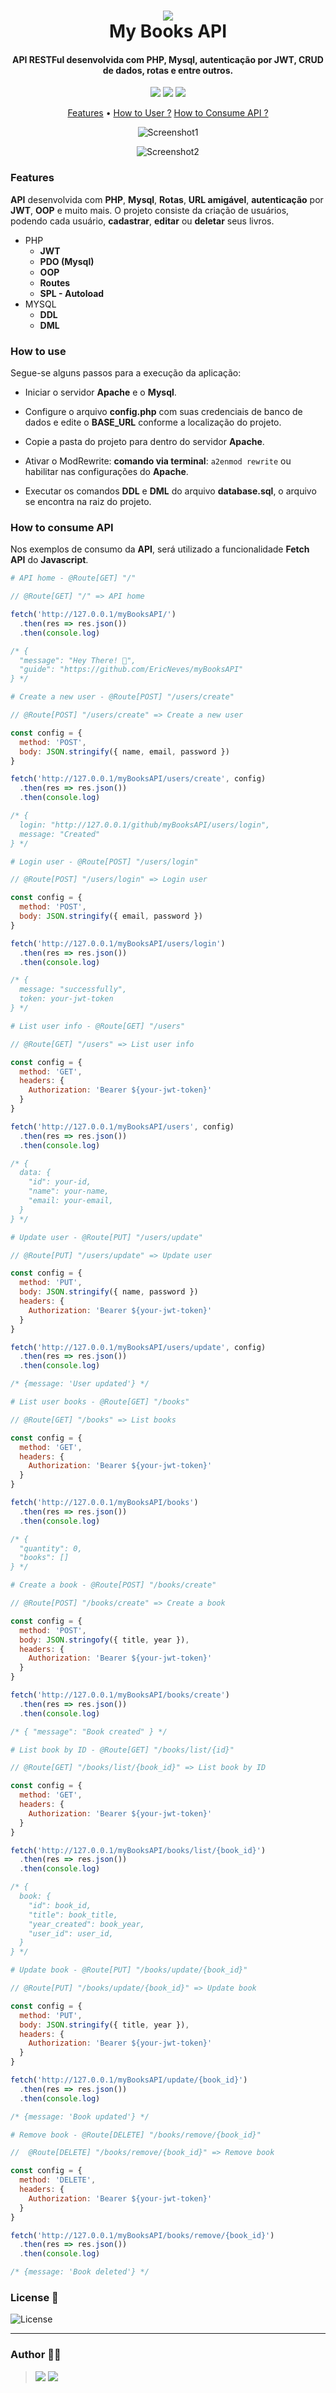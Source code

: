 <h1 align="center">
  <img src=".github/icon.png">
  <br>
    My Books API
  <br>
</h1>

<h4 align="center">
  API RESTFul desenvolvida com <b>PHP</b>, <b>Mysql</b>, autenticação por <b>JWT</b>, <b>CRUD</b> de dados, rotas e entre outros.
</h4>

<p align="center">
  <img src="https://img.shields.io/github/last-commit/ericneves/myBooksAPI?style=flat-square&logo=github&logoColor=yellow&color=yellow">
  <img src="https://img.shields.io/github/languages/top/ericneves/myBooksAPI?style=flat-square&logo=php&logoColor=blue&labelColor=white">
  <img src="https://img.shields.io/github/license/ericneves/myBooksAPI?style=flat-square&logo=github&logoColor=white&color=red">
</p>

<p align="center">
  <a href="#features">Features</a> •
  <a href="#how-to-use">How to User ?</a>
  <a href="#how-to-consume-api">How to Consume API ?</a>
</p>

<div align="center">

![Screenshot1](.github/screenshot1.png)

![Screenshot2](.github/screenshotB.png)

</div>

### Features

<b>API</b> desenvolvida com <b>PHP</b>, <b>Mysql</b>, <b>Rotas</b>, <b>URL amigável</b>, <b>autenticação</b> por <b>JWT</b>, <b>OOP</b> e muito mais.
O projeto consiste da criação de usuários, podendo cada usuário, <b>cadastrar</b>, <b>editar</b> ou <b>deletar</b> seus livros.

* PHP
  - <b>JWT</b>
  - <b>PDO (Mysql)</b>
  - <b>OOP </b>
  - <b>Routes</b>
  - <b>SPL - Autoload</b>
* MYSQL
  - <b>DDL</b>
  - <b>DML</b>

### How to use

Segue-se alguns passos para a execução da aplicação:

- Iniciar o servidor <b>Apache</b> e o <b>Mysql</b>.

- Configure o arquivo <b>config.php</b> com suas credenciais de banco de dados e edite o <b>BASE_URL</b> conforme a localização do projeto.

- Copie a pasta do projeto para dentro do servidor <b>Apache</b>.

- Ativar o ModRewrite: <b>comando via terminal</b>: ```a2enmod rewrite``` ou habilitar nas configurações do <b>Apache</b>.

- Executar os comandos <b>DDL</b> e <b>DML</b> do arquivo <b>database.sql</b>, o arquivo se encontra na raiz do projeto.

### How to consume API

Nos exemplos de consumo da <b>API</b>, será utilizado a funcionalidade <b>Fetch API</b> do <b>Javascript</b>.

```sh
# API home - @Route[GET] "/" 
```

```js
// @Route[GET] "/" => API home 

fetch('http://127.0.0.1/myBooksAPI/')
  .then(res => res.json())
  .then(console.log)

/* {
  "message": "Hey There! 🦍",
  "guide": "https://github.com/EricNeves/myBooksAPI"
} */

```

```sh
# Create a new user - @Route[POST] "/users/create"
```

```js
// @Route[POST] "/users/create" => Create a new user

const config = {
  method: 'POST',
  body: JSON.stringify({ name, email, password })
}

fetch('http://127.0.0.1/myBooksAPI/users/create', config)
  .then(res => res.json())
  .then(console.log)

/* {
  login: "http://127.0.0.1/github/myBooksAPI/users/login",
  message: "Created"
} */

```

```sh
# Login user - @Route[POST] "/users/login"
```

```js
// @Route[POST] "/users/login" => Login user

const config = {
  method: 'POST',
  body: JSON.stringify({ email, password })
}

fetch('http://127.0.0.1/myBooksAPI/users/login')
  .then(res => res.json())
  .then(console.log)

/* {
  message: "successfully",
  token: your-jwt-token
} */

```

```sh
# List user info - @Route[GET] "/users"
```

```js
// @Route[GET] "/users" => List user info

const config = {
  method: 'GET',
  headers: {
    Authorization: 'Bearer ${your-jwt-token}'
  }
}

fetch('http://127.0.0.1/myBooksAPI/users', config)
  .then(res => res.json())
  .then(console.log)

/* {
  data: {
    "id": your-id,
    "name": your-name,
    "email: your-email,
  }
} */

```

```sh
# Update user - @Route[PUT] "/users/update"
```

```js
// @Route[PUT] "/users/update" => Update user

const config = {
  method: 'PUT',
  body: JSON.stringify({ name, password })
  headers: {
    Authorization: 'Bearer ${your-jwt-token}'
  }
}

fetch('http://127.0.0.1/myBooksAPI/users/update', config)
  .then(res => res.json())
  .then(console.log)

/* {message: 'User updated'} */

```

```sh
# List user books - @Route[GET] "/books"
```

```js
// @Route[GET] "/books" => List books

const config = {
  method: 'GET',
  headers: {
    Authorization: 'Bearer ${your-jwt-token}'
  }
}

fetch('http://127.0.0.1/myBooksAPI/books')
  .then(res => res.json())
  .then(console.log)

/* {
  "quantity": 0,
  "books": []
} */

```

```sh
# Create a book - @Route[POST] "/books/create"
```

```js
// @Route[POST] "/books/create" => Create a book

const config = {
  method: 'POST',
  body: JSON.stringofy({ title, year }),
  headers: {
    Authorization: 'Bearer ${your-jwt-token}'
  }
}

fetch('http://127.0.0.1/myBooksAPI/books/create')
  .then(res => res.json())
  .then(console.log)

/* { "message": "Book created" } */

```

```sh
# List book by ID - @Route[GET] "/books/list/{id}"
```

```js
// @Route[GET] "/books/list/{book_id}" => List book by ID

const config = {
  method: 'GET',
  headers: {
    Authorization: 'Bearer ${your-jwt-token}'
  }
}

fetch('http://127.0.0.1/myBooksAPI/books/list/{book_id}')
  .then(res => res.json())
  .then(console.log)

/* {
  book: {
    "id": book_id,
    "title": book_title,
    "year_created": book_year,
    "user_id": user_id,
  }
} */

```

```sh
# Update book - @Route[PUT] "/books/update/{book_id}"
```

```js
// @Route[PUT] "/books/update/{book_id}" => Update book 

const config = {
  method: 'PUT',
  body: JSON.stringify({ title, year }),
  headers: {
    Authorization: 'Bearer ${your-jwt-token}'
  }
}

fetch('http://127.0.0.1/myBooksAPI/update/{book_id}')
  .then(res => res.json())
  .then(console.log)

/* {message: 'Book updated'} */

```

```sh
# Remove book - @Route[DELETE] "/books/remove/{book_id}"
```

```js
//  @Route[DELETE] "/books/remove/{book_id}" => Remove book

const config = {
  method: 'DELETE',
  headers: {
    Authorization: 'Bearer ${your-jwt-token}'
  }
}

fetch('http://127.0.0.1/myBooksAPI/books/remove/{book_id}')
  .then(res => res.json())
  .then(console.log)

/* {message: 'Book deleted'} */

```


### License 📃

<img src="https://img.shields.io/github/license/ericneves/myBooksAPI?style=flat-square&logo=github&logoColor=white&color=red" alt="License">

---

### Author 🧑‍💻
><a href="https://www.instagram.com/ericneves_dev/"><img src="https://img.shields.io/badge/Instagram-E4405F?style=for-the-badge&logo=instagram&logoColor=white"></a> <a href="https://linkedin.com/in/ericnevesrr"> <img src="https://img.shields.io/badge/LinkedIn-0077B5?style=for-the-badge&logo=linkedin&logoColor=white"></a>
